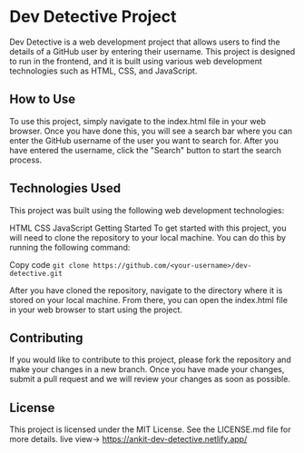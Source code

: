 # Dev Detective Project
Dev Detective is a web development project that allows users to find the details of a GitHub user by entering their username. This project is designed to run in the frontend, and it is built using various web development technologies such as HTML, CSS, and JavaScript.

## How to Use
To use this project, simply navigate to the index.html file in your web browser. Once you have done this, you will see a search bar where you can enter the GitHub username of the user you want to search for. After you have entered the username, click the "Search" button to start the search process.

## Technologies Used
This project was built using the following web development technologies:

HTML
CSS
JavaScript
Getting Started
To get started with this project, you will need to clone the repository to your local machine. You can do this by running the following command:

Copy code
`git clone https://github.com/<your-username>/dev-detective.git`


After you have cloned the repository, navigate to the directory where it is stored on your local machine. From there, you can open the index.html file in your web browser to start using the project.

## Contributing
If you would like to contribute to this project, please fork the repository and make your changes in a new branch. Once you have made your changes, submit a pull request and we will review your changes as soon as possible.

## License
This project is licensed under the MIT License. See the LICENSE.md file for more details.
live view-> https://ankit-dev-detective.netlify.app/
